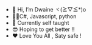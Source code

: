 - 👋 Hi, I’m Dwaine  ヾ(≧▽≦*)o
- 👨‍💻C#, Javascript, python
- 💞️ Currently self taught
- 😎 Hoping to get better !!
- ❤ Love You All , Saty safe !

<!---
DwaineDawn/DwaineDawn is a ✨ special ✨ repository because its `README.md` (this file) appears on your GitHub profile.
You can click the Preview link to take a look at your changes.
--->
